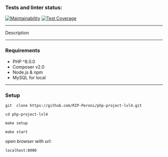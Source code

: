 ### Tests and linter status:
[![Maintainability](https://api.codeclimate.com/v1/badges/fc3b021995490444fcf0/maintainability)](https://codeclimate.com/github/RIP-Peroni/php-project-lvl4/maintainability)
[![Test Coverage](https://api.codeclimate.com/v1/badges/fc3b021995490444fcf0/test_coverage)](https://codeclimate.com/github/RIP-Peroni/php-project-lvl4/test_coverage)
***
Description
***
### Requirements
* PHP ^8.0.0
* Composer v2.0
* Node.js & npm
* MySQL for local
***
### Setup
```
git  clone https://github.com/RIP-Peroni/php-project-lvl4.git
```
```
cd php-project-lvl4
```
```
make setup
```
```
make start
```
*open browser with url:* <br>
```
localhost:8000
```
